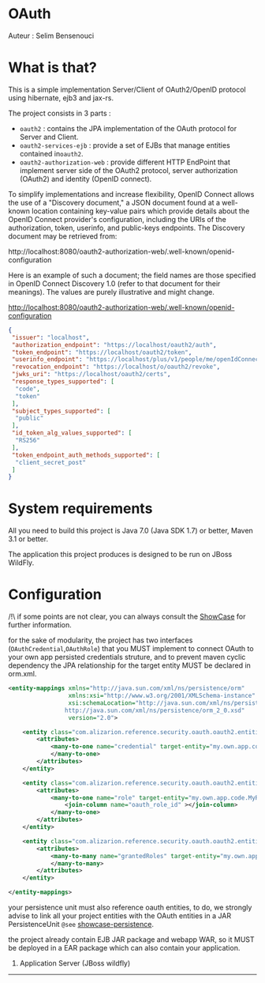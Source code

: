 OAuth
=====

Auteur : Selim Bensenouci

What is that?
==============

This is a simple implementation Server/Client of OAuth2/OpenID protocol  using hibernate, ejb3 and jax-rs. 

The project consists in 3 parts :
 
 * `oauth2` : contains the JPA implementation of the OAuth protocol for Server and Client.
 * `oauth2-services-ejb` : provide a set of EJBs that manage entities contained in`oauth2`.
 * `oauth2-authorization-web` : provide different HTTP EndPoint that implement server side of the OAuth2 protocol, server authorization (OAuth2) and identity (OpenID connect).  

To simplify implementations and increase flexibility, OpenID Connect allows the use of a "Discovery document," a    JSON document found at a well-known location containing key-value pairs which provide details about the OpenID    Connect provider's configuration, including the URIs of the authorization, token, userinfo, and public-keys    endpoints. The Discovery document  may be retrieved from:    

http://localhost:8080/oauth2-authorization-web/.well-known/openid-configuration    

Here is an example of such a document; the field names are those specified in OpenID Connect Discovery 1.0      (refer to that document for their meanings). The values are purely illustrative and might change.
 
[http://localhost:8080/oauth2-authorization-web/.well-known/openid-configuration](http://localhost:8080/oauth2-authorization-web/.well-known/openid-configuration)   

```json
{
 "issuer": "localhost",
 "authorization_endpoint": "https://localhost/oauth2/auth",
 "token_endpoint": "https://localhost/oauth2/token",
 "userinfo_endpoint": "https://localhost/plus/v1/people/me/openIdConnect",
 "revocation_endpoint": "https://localhost/o/oauth2/revoke",
 "jwks_uri": "https://localhost/oauth2/certs",
 "response_types_supported": [
  "code",
  "token"
 ],
 "subject_types_supported": [
  "public"
 ],
 "id_token_alg_values_supported": [
  "RS256"
 ],
 "token_endpoint_auth_methods_supported": [
  "client_secret_post"
 ]
}
```   

System requirements
====================

All you need to build this project is Java 7.0 (Java SDK 1.7) or better, Maven 3.1 or better.   

The application this project produces is designed to be run on JBoss WildFly.

Configuration
==============

/!\ if some points are not clear, you can always consult the [ShowCase](https://github.com/alizarion/shared-references/tree/master/showcase) for further information.   

for the sake of modularity, the project has two interfaces (`OAuthCredential`,`OAuthRole`) that you MUST implement    to connect OAuth to your own app persisted credentials struture, and to prevent maven cyclic dependency the JPA     relationship for the target entity MUST be declared in orm.xml.    

```xml
<entity-mappings xmlns="http://java.sun.com/xml/ns/persistence/orm"
                 xmlns:xsi="http://www.w3.org/2001/XMLSchema-instance"
                 xsi:schemaLocation="http://java.sun.com/xml/ns/persistence/orm
                http://java.sun.com/xml/ns/persistence/orm_2_0.xsd"
                 version="2.0">

    <entity class="com.alizarion.reference.security.oauth.oauth2.entities.OAuthAuthorization">
        <attributes>
            <many-to-one name="credential" target-entity="my.own.app.code.MyCredential">
            </many-to-one>
        </attributes>
    </entity>

    <entity class="com.alizarion.reference.security.oauth.oauth2.entities.server.OAuthScopeServer">
        <attributes>
            <many-to-one name="role" target-entity="my.own.app.code.MyRole">
                <join-column name="oauth_role_id" ></join-column>
            </many-to-one>
        </attributes>
    </entity>

    <entity class="com.alizarion.reference.security.oauth.oauth2.entities.client.OAuthServerApplication">
        <attributes>
            <many-to-many name="grantedRoles" target-entity="my.own.app.code.MyRole">
            </many-to-many>
        </attributes>
    </entity>

</entity-mappings>

```
your persistence unit must also reference oauth entities, to do, we strongly advise to link  all your project entities  with the OAuth entities in a JAR PersistenceUnit `@see` [showcase-persistence](https://github.com/alizarion/shared-references/tree/master/showcase/showcase-persistence/src/main/resources/META-INF). 

the project already contain EJB JAR package and webapp WAR, so it MUST be deployed in a EAR package which can    also contain your application.









1. Application Server (JBoss wildfly)
-------------------------------------




